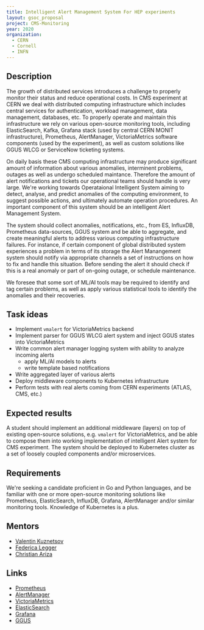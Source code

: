 ```yaml
---
title: Intelligent Alert Management System For HEP experiments
layout: gsoc_proposal
project: CMS-Monitoring
year: 2020
organization:
  - CERN
  - Cornell
  - INFN
---
```


## Description

The growth of distributed services introduces a challenge to properly monitor their status and reduce operational costs. In CMS experiment at CERN we deal with distributed computing infrastructure which includes central services for authentication, workload management, data management, databases, etc. To properly operate and maintain this infrastructure we rely on various open-source monitoring tools, including ElasticSearch, Kafka, Grafana stack (used by central CERN MONIT infrastructure), Prometheus, AlertManager, VictoriaMetrics software components (used by the experiment), as well as custom solutions like GGUS WLCG or ServiceNow ticketing systems.

On daily basis these CMS computing infrastructure may produce significant amount of information about various anomalies, interminent problems, outages as well as undergo scheduled maintance. Therefore the amount of alert notifications and tickets our operational teams should handle is very large.  We're working towards Operataional Intelligent System aiming to detect, analyse, and predict anomalies of the computing environment, to suggest possible actions, and ultimately automate operation procedures.  An important component of this system should be an intelligent Alert Management System.

The system should collect anomalies, notifications, etc., from ES, InfluxDB, Prometheus data-sources, GGUS system and be able to aggregate, and create meaningful alerts to address various computing infrastructure failures. For instance, if certain component of global distributed system experiences a problem in terms of its storage the Alert Manangement system should notify via appropriate channels a set of instructions on how to fix and handle this situation. Before sending the alert it should check if this is a real anomaly or part of on-going outage, or schedule maintenance.

We foresee that some sort of ML/AI tools may be required to identify and tag certain problems, as well as apply various statistical tools to identify the anomalies and their recoveries.

## Task ideas
 * Implement `vmalert` for VictoriaMetrics backend
 * Implement parser for GGUS WLCG alert system and inject GGUS states into VictoriaMetrics
 * Write common alert manager logging system with ability to analyze incoming alerts
   * apply ML/AI models to alerts
   * write template based notifications
 * Write aggregated layer of various alerts
 * Deploy middleware components to Kubernetes infrastructure
 * Perform tests with real alerts coming from CERN experiments (ATLAS, CMS, etc.)

## Expected results
A student should implement an additional middleware (layers) on top of existing open-source solutions, e.g. `vmalert` for VictoriaMetrics, and be able to compose them into working implementation of intelligent Alert system for CMS experiment.  The system should be deployed to Kubernetes cluster as a set of loosely coupled components and/or microservices.

## Requirements
We're seeking a candidate proficient in Go and Python languages, and be familiar with one or more open-source monitoring solutions like Prometheus, ElasticSearch, InfluxDB, Grafana, AlertManager and/or similar monitoring tools. Knowledge of Kubernetes is a plus.

## Mentors
  * [Valentin Kuznetsov](mailto:vkuznet@gmail.com)
  * [Federica Legger](mailto:federica.legger@to.infn.it)
  * [Christian Ariza](mailto:christian.ariza@gmail.com)

## Links
  * [Prometheus](https://prometheus.io/)
  * [AlertManager](https://prometheus.io/docs/alerting/alertmanager/)
  * [VictoriaMetrics](https://victoriametrics.com/)
  * [ElasticSearch](https://www.elastic.co/)
  * [Grafana](https://grafana.com/)
  * [GGUS](https://ggus.eu/)
